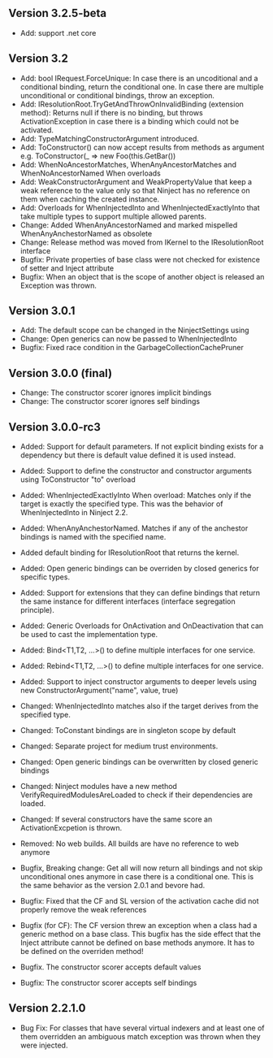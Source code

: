 Version 3.2.5-beta
---------------
- Add: support .net core

Version 3.2
---------------
- Add: bool IRequest.ForceUnique: In case there is an uncoditional and a conditional binding, return the conditional one. In case there are multiple unconditional or conditional bindings, throw an exception.
- Add: IResolutionRoot.TryGetAndThrowOnInvalidBinding<T> (extension method): Returns null if there is no binding, but throws ActivationException in case there is a binding which could not be activated.
- Add: TypeMatchingConstructorArgument introduced.
- Add: ToConstructor() can now accept results from methods as argument e.g. ToConstructor(_ => new Foo(this.GetBar())
- Add: WhenNoAncestorMatches, WhenAnyAncestorMatches and WhenNoAncestorNamed When overloads
- Add: WeakConstructorArgument and WeakPropertyValue that keep a weak reference to the value only so that Ninject has no reference on them when caching the created instance.
- Add: Overloads for WhenInjectedInto and WhenInjectedExactlyInto that take multiple types to support multiple allowed parents.
- Change: Added WhenAnyAncestorNamed and marked mispelled WhenAnyAnchestorNamed as obsolete 
- Change: Release method was moved from IKernel to the IResolutionRoot interface 
- Bugfix: Private properties of base class were not checked for existence of setter and Inject attribute
- Bugfix: When an object that is the scope of another object is released an Exception was thrown. 

Version 3.0.1
---------------
- Add: The default scope can be changed in the NinjectSettings using 
- Change: Open generics can now be passed to WhenInjectedInto
- Bugfix: Fixed race condition in the GarbageCollectionCachePruner

Version 3.0.0 (final)
---------------
- Change: The constructor scorer ignores implicit bindings
- Change: The constructor scorer ignores self bindings

Version 3.0.0-rc3
---------------
- Added: Support for default parameters. If not explicit binding exists for a dependency but there is default value defined it is used instead.
- Added: Support to define the constructor and constructor arguments using ToConstructor "to" overload
- Added: WhenInjectedExactlyInto When overload: Matches only if the target is exactly the specified type. This was the behavior of WhenInjectedInto in Ninject 2.2.
- Added: WhenAnyAnchestorNamed. Matches if any of the anchestor bindings is named with the specified name.
- Added default binding for IResolutionRoot that returns the kernel.
- Added: Open generic bindings can be overriden by closed generics for specific types.
- Added: Support for extensions that they can define bindings that return the same instance for different interfaces (interface segregation principle).
- Added: Generic Overloads for OnActivation and OnDeactivation that can be used to cast the implementation type. 
- Added: Bind<T1,T2, ...>() to define multiple interfaces for one service.
- Added: Rebind<T1,T2, ...>() to define multiple interfaces for one service.
- Added: Support to inject constructor arguments to deeper levels using new ConstructorArgument("name", value, true)

- Changed: WhenInjectedInto matches also if the target derives from the specified type.
- Changed: ToConstant bindings are in singleton scope by default
- Changed: Separate project for medium trust environments.
- Changed: Open generic bindings can be overwritten by closed generic bindings
- Changed: Ninject modules have a new method VerifyRequiredModulesAreLoaded to check if their dependencies are loaded.
- Changed: If several constructors have the same score an ActivationExcpetion is thrown.

- Removed: No web builds. All builds are have no reference to web anymore

- Bugfix, Breaking change: Get all will now return all bindings and not skip unconditional ones anymore in case there is a conditional one. This is the same behavior as the version 2.0.1 and bevore had. 
- Bugfix: Fixed that the CF and SL version of the activation cache did not properly remove the weak references
- Bugfix (for CF): The CF version threw an exception when a class had a generic method on a base class. This bugfix has the side effect that the Inject attribute cannot be defined on base methods anymore. It has to be defined on the overriden method! 
- Bugfix. The constructor scorer accepts default values
- Bugfix: The constructor scorer accepts self bindings


Version 2.2.1.0
---------------
- Bug Fix: For classes that have several virtual indexers and at least one of them overridden an ambiguous match exception was thrown when they were injected.
